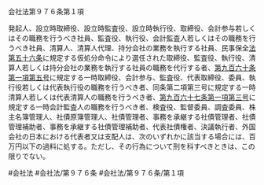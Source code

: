 会社法第９７６条第１項

発起人、設立時取締役、設立時監査役、設立時執行役、取締役、会計参与若しくはその職務を行うべき社員、監査役、執行役、会計監査人若しくはその職務を行うべき社員、清算人、清算人代理、持分会社の業務を執行する社員、民事保全[法第五十六条](会社法＿＿＿＿第５６条第１項)に規定する仮処分命令により選任された取締役、監査役、執行役、清算人若しくは持分会社の業務を執行する社員の職務を代行する者、[第九百六十条第一項第五号](会社法＿＿＿＿第９６０条第１項第５号)に規定する一時取締役、会計参与、監査役、代表取締役、委員、執行役若しくは代表執行役の職務を行うべき者、同条第二項第三号に規定する一時清算人若しくは代表清算人の職務を行うべき者、[第九百六十七条第一項第三号](会社法＿＿＿＿第９６７条第１項第３号)に規定する一時会計監査人の職務を行うべき者、検査役、監督委員、調査委員、株主名簿管理人、社債原簿管理人、社債管理者、事務を承継する社債管理者、社債管理補助者、事務を承継する社債管理補助者、代表社債権者、決議執行者、外国会社の日本における代表者又は支配人は、次のいずれかに該当する場合には、百万円以下の過料に処する。ただし、その行為について刑を科すべきときは、この限りでない。

#会社法
#会社法/第９７６条
#会社法/第９７６条/第１項
